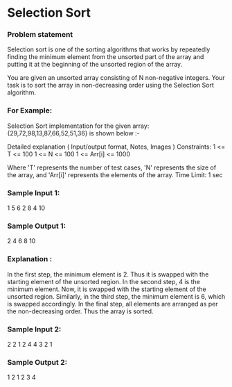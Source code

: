 <h1>Selection Sort</h1>
<h3>Problem statement</h3>
Selection sort is one of the sorting algorithms that works by repeatedly finding the minimum element from the unsorted part of the array and putting it at the beginning of the unsorted region of the array.

You are given an unsorted array consisting of N non-negative integers. Your task is to sort the array in non-decreasing order using the Selection Sort algorithm.

<h3>For Example:</h3>
Selection Sort implementation for the given array:  {29,72,98,13,87,66,52,51,36} is shown below :-

Detailed explanation ( Input/output format, Notes, Images )
Constraints:
1 <= T <= 100
1 <= N <= 100
1 <= Arr[i] <= 1000

Where 'T' represents the number of test cases, 'N' represents the size of the array, and 'Arr[i]' represents the elements of the array.
Time Limit: 1 sec
<h3>Sample Input 1:</h3>
1
5
6 2 8 4 10
<h3>Sample Output 1:</h3>
2 4 6 8 10
<h3>Explanation :</h3>
In the first step, the minimum element is 2. Thus it is swapped with the starting element of the unsorted region.
In the second step, 4 is the minimum element. Now, it is swapped with the starting element of the unsorted region.
Similarly, in the third step, the minimum element is 6, which is swapped accordingly.
In the final step, all elements are arranged as per the non-decreasing order. Thus the array is sorted. 
<h3>Sample Input 2:</h3>
2
2
1 2
4
4 3 2 1
<h3>Sample Output 2:</h3>
1 2
1 2 3 4
